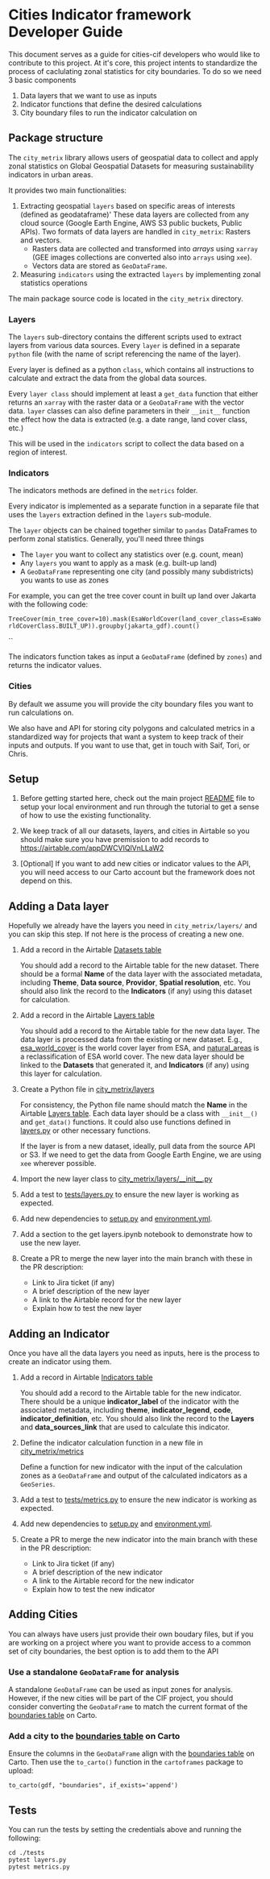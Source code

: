 # Cities Indicator framework Developer Guide
This document serves as a guide for cities-cif developers who would like to contribute to this project. At it's core, this project intents to standardize the process of caclulating zonal statistics for city boundaries. To do so we need 3 basic components
 1. Data layers that we want to use as inputs
 2. Indicator functions that define the desired calculations
 3. City boundary files to run the indicator calculation on

## Package structure

The `city_metrix` library allows users of geospatial data to collect and apply zonal statistics on Global Geospatial Datasets for measuring sustainability indicators in urban areas.

It provides two main functionalities:
1. Extracting geospatial `layers` based on specific areas of interests (defined as geodataframe)' These data layers are collected from any cloud source (Google Earth Engine, AWS S3 public buckets, Public APIs). Two formats of data layers are handled in `city_metrix`: Rasters and vectors. 
    - Rasters data are collected and transformed into _arrays_ using `xarray` (GEE images collections are converted also into `arrays` using `xee`).
    - Vectors data are stored as `GeoDataFrame`.  
2. Measuring `indicators` using the extracted `layers` by implementing zonal statistics operations 

The main package source code is located in the `city_metrix` directory.

### Layers
The `layers` sub-directory contains the different scripts used to extract layers from various data sources. Every `layer` is defined in a separate `python` file (with the name of script referencing the name of the layer). 

Every layer is defined as a python `class`, which contains all instructions to calculate and extract the data from the global data sources. 

Every `layer class` should implement at least a `get_data` function that either returns an `xarray` with the raster data or a `GeoDataFrame` with the vector data. `layer` classes can also define parameters in their `__init__` function the effect how the data is extracted (e.g. a date range, land cover class, etc.)

This will be used in the `indicators` script to collect the data based on a region of interest.

### Indicators

The indicators methods are defined in the `metrics` folder. 

Every indicator is implemented as a separate function in a separate file that uses the `layers` extraction defined in the `layers` sub-module.

The `layer` objects can be chained together similar to `pandas` DataFrames to perform zonal statistics. Generally, you'll need three things

- The `layer` you want to collect any statistics over (e.g. count, mean)
- Any `layers` you want to apply as a mask (e.g. built-up land)
- A `GeoDataFrame` representing one city (and possibly many subdistricts) you wants to use as zones

For example, you can get the tree cover count in built up land over Jakarta with the following code:

`TreeCover(min_tree_cover=10).mask(EsaWorldCover(land_cover_class=EsaWorldCoverClass.BUILT_UP)).groupby(jakarta_gdf).count()`


``

The indicators function takes as input a `GeoDataFrame` (defined by `zones`) and returns the indicator values.

### Cities
By default we assume you will provide the city boundary files you want to run calculations on. 

We also have and API for storing city polygons and calculated metrics in a standardized way for projects that want a system to keep track of their inputs and outputs. If you want to use that, get in touch with Saif, Tori, or Chris.

## Setup

1. Before getting started here, check out the main project [README](../README.md) file to setup your local environment and run through the tutorial to get a sense of how to use the existing functionality.

2. We keep track of all our datasets, layers, and cities in Airtable so you should make sure you have premission to add records to https://airtable.com/appDWCVIQlVnLLaW2

3. [Optional] If you want to add new cities or indicator values to the API, you will need access to our Carto account but the framework does not depend on this.


## Adding a Data layer
Hopefully we already have the layers you need in `city_metrix/layers/` and you can skip this step. If not here is the process of creating a new one.

1. Add a record in the Airtable [Datasets table](https://airtable.com/appDWCVIQlVnLLaW2/tblYpXsxxuaOk3PaZ/viwpdlQcUxqxP6R2s?blocks=hide)

    You should add a record to the Airtable table for the new dataset. There should be a formal **Name** of the data layer with the associated metadata, including **Theme**, **Data source**, **Providor**, **Spatial resolution**, etc. You should also link the record to the **Indicators** (if any) using this dataset for calculation.

2. Add a record in the Airtable [Layers table](https://airtable.com/appDWCVIQlVnLLaW2/tblS72ZH2EKJ3hy61/viw1IM6ZT6VoHSgBU?blocks=hide)

    You should add a record to the Airtable table for the new data layer. The data layer is processed data from the existing or new dataset. E.g., [esa_world_cover](../city_metrix/layers/esa_world_cover.py) is the world cover layer from ESA, and [natural_areas](../city_metrix/layers/natural_areas.py) is a reclassification of ESA world cover. The new data layer should be linked to the **Datasets** that generated it, and **Indicators** (if any) using this layer for calculation.

3. Create a Python file in [city_metrix/layers](../city_metrix/layers)

    For consistency, the Python file name should match the **Name** in the Airtable [Layers table](https://airtable.com/appDWCVIQlVnLLaW2/tblS72ZH2EKJ3hy61/viw1IM6ZT6VoHSgBU?blocks=hide). Each data layer should be a class with `__init__()` and `get_data()` functions. It could also use functions defined in [layers.py](../city_metrix/layers/layer.py) or other necessary functions.

    If the layer is from a new dataset, ideally, pull data from the source API or S3. If we need to get the data from Google Earth Engine, we are using `xee` wherever possible. 

4. Import the new layer class to [city_metrix/layers/\_\_init\_\_.py](../city_metrix/layers/__init__.py)

5. Add a test to [tests/layers.py](../tests/layers.py) to ensure the new layer is working as expected.

6. Add new dependencies to [setup.py](../setup.py) and [environment.yml](../environment.yml).

7. Add a section to the get layers.ipynb notebook to demonstrate how to use the new layer.

8. Create a PR to merge the new layer into the main branch with these in the PR description:
    - Link to Jira ticket (if any)
    - A brief description of the new layer
    - A link to the Airtable record for the new layer
    - Explain how to test the new layer


## Adding an Indicator
Once you have all the data layers you need as inputs, here is the process to create an indicator using them.

1. Add a record in Airtable [Indicators table](https://airtable.com/appDWCVIQlVnLLaW2/tblWcJ2qqGCFakVdF/viwM0Ckgctf3fPkn9?blocks=hide)

    You should add a record to the Airtable table for the new indicator. There should be a unique **indicator_label** of the indicator with the associated metadata, including **theme**, **indicator_legend**, **code**, **indicator_definition**, etc. You should also link the record to the **Layers** and **data_sources_link** that are used to calculate this indicator.

2. Define the indicator calculation function in a new file in [city_metrix/metrics](../city_metrix/metrics)

    Define a function for new indicator with the input of the calculation zones as a `GeoDataFrame` and output of the calculated indicators as a `GeoSeries`.

3. Add a test to [tests/metrics.py](../tests/metrics.py) to ensure the new indicator is working as expected.

4. Add new dependencies to [setup.py](../setup.py) and [environment.yml](../environment.yml).

5. Create a PR to merge the new indicator into the main branch with these in the PR description:
    - Link to Jira ticket (if any)
    - A brief description of the new indicator
    - A link to the Airtable record for the new indicator
    - Explain how to test the new indicator


## Adding Cities
You can always have users just provide their own boudary files, but if you are working on a project where you want to provide access to a common set of city boundaries, the best option is to add them to the API

### Use a standalone `GeoDataFrame` for analysis
    
A standalone `GeoDataFrame` can be used as input zones for analysis. However, if the new cities will be part of the CIF project, you should consider converting the `GeoDataFrame` to match the current format of the [boundaries table](https://resourcewatch.carto.com/u/wri-cities/tables/boundaries/public?redirected=true) on Carto.

### Add a city to the [boundaries table](https://resourcewatch.carto.com/u/wri-cities/tables/boundaries/public?redirected=true) on Carto

Ensure the columns in the `GeoDataFrame` align with the [boundaries table](https://resourcewatch.carto.com/u/wri-cities/tables/boundaries/public?redirected=true) on Carto. Then use the `to_carto()` function in the `cartoframes` package to upload: 

```to_carto(gdf, "boundaries", if_exists='append')```


## Tests
You can run the tests by setting the credentials above and running the following:

```
cd ./tests
pytest layers.py
pytest metrics.py
```
